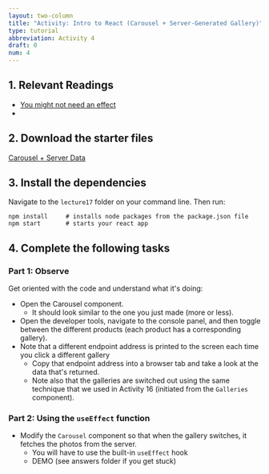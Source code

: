 ```yaml
---
layout: two-column
title: "Activity: Intro to React (Carousel + Server-Generated Gallery)"
type: tutorial
abbreviation: Activity 4
draft: 0
num: 4
---
```


## 1. Relevant Readings
* [You might not need an effect](https://beta.reactjs.org/learn/you-might-not-need-an-effect)
* 

## 2. Download the starter files
<a href="/spring2023/course-files/lectures/lecture17.zip" class="nu-button">Carousel + Server Data <i class="fas fa-download"></i></a>


## 3. Install the dependencies
Navigate to the `lecture17` folder on your command line. Then run:

```shell
npm install     # installs node packages from the package.json file
npm start       # starts your react app
```

## 4. Complete the following tasks

### Part 1: Observe 
Get oriented with the code and understand what it's doing:

* Open the Carousel component. 
    * It should look similar to the one you just made (more or less).
* Open the developer tools, navigate to the console panel, and then toggle between the different products (each product has a corresponding gallery).
* Note that a different endpoint address is printed to the screen each time you click a different gallery
    * Copy that endpoint address into a browser tab and take a look at the data that's returned.
    * Note also that the galleries are switched out using the same technique that we used in Activity 16 (initiated from the `Galleries` component).

### Part 2: Using the `useEffect` function 
* Modify the `Carousel` component so that when the gallery switches, it fetches the photos from the server. 
    * You will have to use the built-in `useEffect` hook
    * DEMO (see answers folder if you get stuck)


